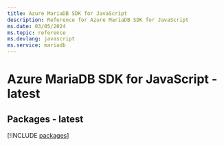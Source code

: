 ```yaml
---
title: Azure MariaDB SDK for JavaScript
description: Reference for Azure MariaDB SDK for JavaScript
ms.date: 03/05/2024
ms.topic: reference
ms.devlang: javascript
ms.service: mariadb
---
```

# Azure MariaDB SDK for JavaScript - latest
## Packages - latest
[!INCLUDE [packages](mariadb-index.md)]